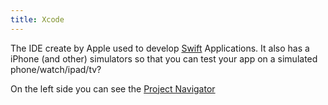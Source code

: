 ```yaml
---
title: Xcode
---
```


The IDE create by Apple used to develop [Swift](Swift.md) Applications. It also has a iPhone (and other) simulators so that you can test your app on a simulated phone/watch/ipad/tv?

On the left side you can see the [Project Navigator](Project%20Navigator.md)
